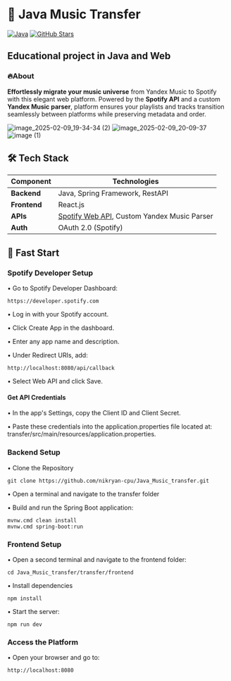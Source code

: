 # 🎵 Java Music Transfer
[![Java](https://img.shields.io/badge/Java-21-orange.svg)](https://www.oracle.com/java/)
[![GitHub Stars](https://img.shields.io/github/stars/nikryan-cpu/Java_Music_transfer?style=social)](https://github.com/nikryan-cpu/Java_Music_transfer/stargazers)
## Educational project in Java and Web
### 🔥About
**Effortlessly migrate your music universe** from Yandex Music to Spotify with this elegant web platform. Powered by the **Spotify API** and a custom **Yandex Music parser**, platform ensures your playlists and tracks transition seamlessly between platforms while preserving metadata and order.


![image_2025-02-09_19-34-34 (2)](https://github.com/user-attachments/assets/f3051e4f-6a2e-4372-8962-3aa593ae29f2)
![image_2025-02-09_20-09-37](https://github.com/user-attachments/assets/3ec2b02b-6dbb-4788-a352-9fc810d00d50)
![image (1)](https://github.com/user-attachments/assets/87318d9e-d352-432e-8e4a-97ff50d7e099)



## 🛠 Tech Stack
| Component       | Technologies                                                                 |
|-----------------|-----------------------------------------------------------------------------|
| **Backend**     | Java, Spring Framework, RestAPI                                           |
| **Frontend**    | React.js                                        |
| **APIs**        | [Spotify Web API](https://developer.spotify.com/documentation/web-api), Custom Yandex Music Parser |
| **Auth**        | OAuth 2.0 (Spotify)                                             |     

## 🚀 Fast Start

### Spotify Developer Setup

• Go to Spotify Developer Dashboard:
```
https://developer.spotify.com
```
• Log in with your Spotify account.

• Click Create App in the dashboard.

• Enter any app name and description.

• Under Redirect URIs, add: 
```
http://localhost:8080/api/callback
```
• Select Web API and click Save.

#### Get API Credentials

• In the app's Settings, copy the Client ID and Client Secret.

• Paste these credentials into the application.properties file located at:
transfer/src/main/resources/application.properties.


### Backend Setup

• Clone the Repository
```
git clone https://github.com/nikryan-cpu/Java_Music_transfer.git
```

• Open a terminal and navigate to the transfer folder

• Build and run the Spring Boot application:
```
mvnw.cmd clean install
mvnw.cmd spring-boot:run
```

### Frontend Setup

• Open a second terminal and navigate to the frontend folder:
```
cd Java_Music_transfer/transfer/frontend
```

• Install dependencies
```
npm install
```
• Start the server:
```
npm run dev
```

### Access the Platform
• Open your browser and go to:
```
http://localhost:8080
```
